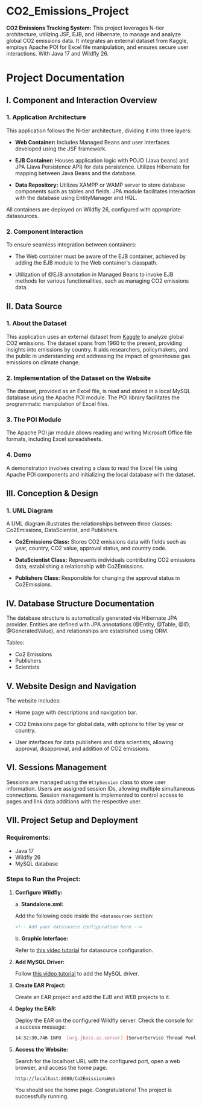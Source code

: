 # CO2_Emissions_Project
**CO2 Emissions Tracking System:**  This project leverages N-tier architecture, utilizing JSF, EJB, and Hibernate, to manage and analyze global CO2 emissions data. It integrates an external dataset from Kaggle, employs Apache POI for Excel file manipulation, and ensures secure user interactions. With Java 17 and Wildfly 26.

# Project Documentation

## I. Component and Interaction Overview

### 1. Application Architecture

This application follows the N-tier architecture, dividing it into three layers:

- **Web Container:** Includes Managed Beans and user interfaces developed using the JSF framework.
  
- **EJB Container:** Houses application logic with POJO (Java beans) and JPA (Java Persistence API) for data persistence. Utilizes Hibernate for mapping between Java Beans and the database.
  
- **Data Repository:** Utilizes XAMPP or WAMP server to store database components such as tables and fields. JPA module facilitates interaction with the database using EntityManager and HQL.

All containers are deployed on Wildfly 26, configured with appropriate datasources.

### 2. Component Interaction

To ensure seamless integration between containers:

- The Web container must be aware of the EJB container, achieved by adding the EJB module to the Web container's classpath.
  
- Utilization of @EJB annotation in Managed Beans to invoke EJB methods for various functionalities, such as managing CO2 emissions data.

## II. Data Source

### 1. About the Dataset

This application uses an external dataset from [Kaggle](https://www.kaggle.com/) to analyze global CO2 emissions. The dataset spans from 1960 to the present, providing insights into emissions by country. It aids researchers, policymakers, and the public in understanding and addressing the impact of greenhouse gas emissions on climate change.

### 2. Implementation of the Dataset on the Website

The dataset, provided as an Excel file, is read and stored in a local MySQL database using the Apache POI module. The POI library facilitates the programmatic manipulation of Excel files.

### 3. The POI Module

The Apache POI jar module allows reading and writing Microsoft Office file formats, including Excel spreadsheets.

### 4. Demo

A demonstration involves creating a class to read the Excel file using Apache POI components and initializing the local database with the dataset.

## III. Conception & Design

### 1. UML Diagram

A UML diagram illustrates the relationships between three classes: Co2Emissions, DataScientist, and Publishers.

- **Co2Emissions Class:** Stores CO2 emissions data with fields such as year, country, CO2 value, approval status, and country code.

- **DataScientist Class:** Represents individuals contributing CO2 emissions data, establishing a relationship with Co2Emissions.

- **Publishers Class:** Responsible for changing the approval status in Co2Emissions.

## IV. Database Structure Documentation

The database structure is automatically generated via Hibernate JPA provider. Entities are defined with JPA annotations (@Entity, @Table, @ID, @GeneratedValue), and relationships are established using ORM.

Tables:
- Co2 Emissions
- Publishers
- Scientists

## V. Website Design and Navigation

The website includes:

- Home page with descriptions and navigation bar.
  
- CO2 Emissions page for global data, with options to filter by year or country.
  
- User interfaces for data publishers and data scientists, allowing approval, disapproval, and addition of CO2 emissions.

## VI. Sessions Management

Sessions are managed using the `HttpSession` class to store user information. Users are assigned session IDs, allowing multiple simultaneous connections. Session management is implemented to control access to pages and link data additions with the respective user.

## VII. Project Setup and Deployment

### Requirements:

- Java 17
- Wildfly 26
- MySQL database

### Steps to Run the Project:

1. **Configure Wildfly:**

   a. **Standalone.xml:**
   
      Add the following code inside the `<datasource>` section:

      ```xml
      <!-- Add your datasource configuration here -->
      ```

   b. **Graphic Interface:**
   
      Refer to [this video tutorial](https://www.youtube.com/watch?v=TRF--1YM-Ew) for datasource configuration.

2. **Add MySQL Driver:**
   
   Follow [this video tutorial](https://www.youtube.com/watch?v=I8t1TLSeEBw&t=757s&ab_channel=SkillfulTeacher) to add the MySQL driver.

3. **Create EAR Project:**
   
   Create an EAR project and add the EJB and WEB projects to it.

4. **Deploy the EAR:**
   
   Deploy the EAR on the configured Wildfly server. Check the console for a success message:

   ```bash
   14:32:30,746 INFO  [org.jboss.as.server] (ServerService Thread Pool -- 45) WFLYSRV0010: Deployed "Co2_emissions.ear" (runtime-name : "Co2_emissions.ear")
   ```

5. **Access the Website:**
   
   Search for the localhost URL with the configured port, open a web browser, and access the home page.

   ```bash
   http://localhost:8080/Co2EmissionsWeb
   ```

   You should see the home page. Congratulations! The project is successfully running.
